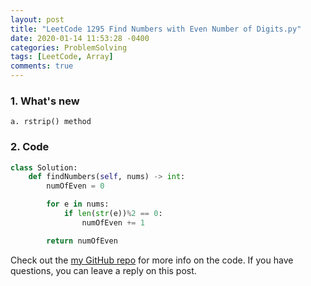 ```yaml
---
layout: post
title: "LeetCode 1295 Find Numbers with Even Number of Digits.py"
date: 2020-01-14 11:53:28 -0400
categories: ProblemSolving
tags: [LeetCode, Array]
comments: true
---
```


### 1. What's new
    a. rstrip() method

### 2. Code
```python
class Solution:
    def findNumbers(self, nums) -> int:
        numOfEven = 0

        for e in nums:
            if len(str(e))%2 == 0:
                numOfEven += 1

        return numOfEven
```

Check out the [my GitHub repo][hyuk-gh] for more info on the code. If you have questions, you can leave a reply on this post.  

[hyuk-gh]:   https://github.com/dlgur1994/StudyAlgorithms/tree/master/leetcode
